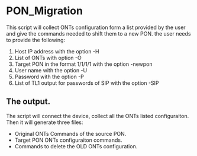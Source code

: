 # PON_Migration
This script will collect ONTs configuration form a list provided by the user and give the commands needed to shift them to a new PON.
the user needs to provide the following:
1. Host IP address with the option -H
2. List of ONTs with option -O
3. Target PON in the format 1/1/1/1 with the option -newpon
4. User name with the option -U
5. Password with the option -P
6. List of TL1 output for passwords of SIP with the option -SIP

## The output.
The script will connect the device, collect all the ONTs listed configuraiton. 
Then it will generate three files:
* Original ONTs Commands of the source PON.
* Target PON ONTs configuraiton commands.
* Commands to delete the OLD ONTs configuration.